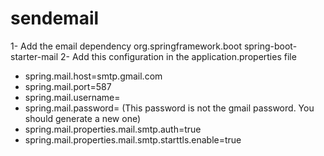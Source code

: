 # sendemail
1- Add the email dependency 
  <dependency>
  <groupId>org.springframework.boot</groupId>
  <artifactId>spring-boot-starter-mail</artifactId>
  </dependency>
2- Add this configuration in the application.properties file
  - spring.mail.host=smtp.gmail.com 
  - spring.mail.port=587
  - spring.mail.username=
  - spring.mail.password= (This password is not the gmail password. You should generate a new one)
  - spring.mail.properties.mail.smtp.auth=true
  - spring.mail.properties.mail.smtp.starttls.enable=true
    
